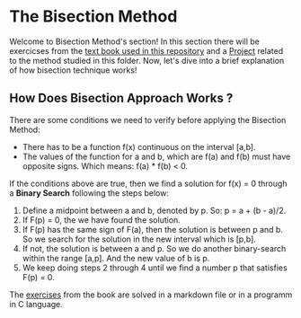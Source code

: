 # The Bisection Method

Welcome to Bisection Method's section! In this section there will be exercicses from the [text book used in this repository](https://drive.google.com/file/d/1qTyRvL0rwDiC3Ki8AEHKxQVENtCQenei/view?usp=sharing)
and a [Project](projectSection01/) related to the method studied in this folder. Now, let's dive into a brief explanation of how bisection technique works!

## How Does Bisection Approach Works ?
There are some conditions we need to verify before applying the Bisection Method:
  - There has to be a function f(x) continuous on the interval [a,b].
  - The values of the function for a and b, which are f(a) and f(b) must have opposite signs. Which means: f(a) * f(b) < 0.

If the conditions above are true, then we find a solution for f(x) = 0 through a **Binary Search** following the steps below:
  1. Define a midpoint between a and b, denoted by p. So: p = a + (b - a)/2.
  2. If F(p) = 0, the we have found the solution.
  3. If F(p) has the same sign of F(a), then the solution is between p and b. So we search for the solution in the new interval which is [p,b].
  4. If not, the solution is between a and p. So we do another binary-search within the range [a,p]. And the new value of b is p.
  5. We keep doing steps 2 through 4 until we find a number p that satisfies F(p) = 0.

The [exercises](exercises/) from the book are solved in a markdown file or in a programm in C language.
